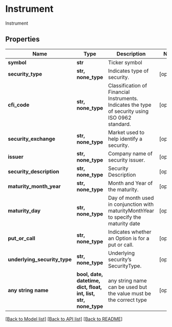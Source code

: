 # Instrument

Instrument

## Properties
Name | Type | Description | Notes
------------ | ------------- | ------------- | -------------
**symbol** | **str** | Ticker symbol | 
**security_type** | **str, none_type** | Indicates type of security. | [optional] 
**cfi_code** | **str, none_type** | Classification of Financial Instruments. Indicates the type of security using ISO 0962 standard. | [optional] 
**security_exchange** | **str, none_type** | Market used to help identify a security. | [optional] 
**issuer** | **str, none_type** | Company name of security issuer. | [optional] 
**security_description** | **str, none_type** | Security Description | [optional] 
**maturity_month_year** | **str, none_type** | Month and Year of the maturity. | [optional] 
**maturity_day** | **str, none_type** | Day of month used in conjunction with maturityMonthYear to specify the maturity date | [optional] 
**put_or_call** | **str, none_type** | Indicates whether an Option is for a put or call. | [optional] 
**underlying_security_type** | **str, none_type** | Underlying security’s SecurityType. | [optional] 
**any string name** | **bool, date, datetime, dict, float, int, list, str, none_type** | any string name can be used but the value must be the correct type | [optional]

[[Back to Model list]](../README.md#documentation-for-models) [[Back to API list]](../README.md#documentation-for-api-endpoints) [[Back to README]](../README.md)


